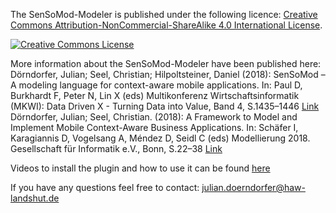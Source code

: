 The SenSoMod-Modeler is published under the following licence:
<a rel="license" href="http://creativecommons.org/licenses/by-nc-sa/4.0/">Creative Commons Attribution-NonCommercial-ShareAlike 4.0 International License</a>.

<a rel="license" href="http://creativecommons.org/licenses/by-nc-sa/4.0/"><img alt="Creative Commons License" style="border-width:0" src="https://i.creativecommons.org/l/by-nc-sa/4.0/88x31.png" /></a>

More information about the SenSoMod-Modeler have been published here:
Dörndorfer, Julian; Seel, Christian; Hilpoltsteiner, Daniel (2018): SenSoMod – A modeling language for context-aware mobile applications. In: Paul D, Burkhardt F, Peter N, Lin X (eds) Multikonferenz Wirtschaftsinformatik (MKWI): Data Driven X - Turning Data into Value, Band 4, S.1435–1446 <a rel="license" href="http://mkwi2018.leuphana.de/wp-content/uploads/MKWI2018_Band4.pdf"> Link</a> <br />
Dörndorfer, Julian; Seel, Christian. (2018): A Framework to Model and Implement Mobile Context-Aware Business Applications. In: Schäfer I, Karagiannis D, Vogelsang A, Méndez D, Seidl C (eds) Modellierung 2018. Gesellschaft für Informatik e.V., Bonn, S.22–38 <a rel="license" href="https://dl.gi.de/bitstream/handle/20.500.12116/14956/modellierung2018-01.pdf?sequence=1&isAllowed=y"> Link</a>

Videos to install the plugin and how to use it can be found <a href="https://github.com/HAWMobileSystems/sensomod-modeler/tree/master/Plugin_Video" >here</a> 

If you have any questions feel free to contact: julian.doerndorfer@haw-landshut.de

